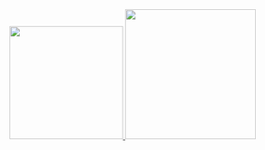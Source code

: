  <div>
  <a href="https://github.com/guilherme-toti">
  <img height="200" src="https://github-readme-stats.vercel.app/api?username=guilherme-toti&show_icons=true&theme=tokyonight&include_all_commits=true&count_private=true"/>
  <img height="230" src="https://github-readme-stats.vercel.app/api/top-langs/?username=guilherme-toti&langs_count=16&theme=tokyonight&layout=compact"/>
</div>
